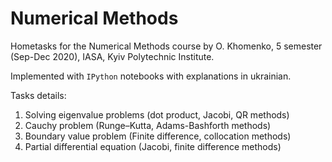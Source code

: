 # Numerical Methods
Hometasks for the Numerical Methods course by O. Khomenko, 5 semester (Sep-Dec 2020), IASA, Kyiv Polytechnic Institute.

Implemented with `IPython` notebooks with explanations in ukrainian.

Tasks details:
1. Solving eigenvalue problems (dot product, Jacobi, QR methods)
2. Cauchy problem (Runge–Kutta, Adams-Bashforth methods)
3. Boundary value problem (Finite difference, collocation methods)
4. Partial differential equation (Jacobi, finite difference methods)